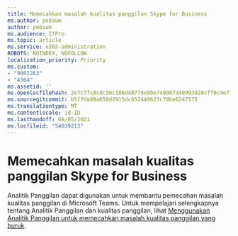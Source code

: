 ```yaml
---
title: Memecahkan masalah kualitas panggilan Skype for Business
ms.author: pebaum
author: pebaum
ms.audience: ITPro
ms.topic: article
ms.service: o365-administration
ROBOTS: NOINDEX, NOFOLLOW
localization_priority: Priority
ms.custom:
- "9002263"
- "4364"
ms.assetid: ''
ms.openlocfilehash: 2e7c7fc8cdc50c186d48779e9be740807d40993020cff9c4e7794ceaf1f81443
ms.sourcegitcommit: b5f7da89a650d2915dc652449623c78be6247175
ms.translationtype: MT
ms.contentlocale: id-ID
ms.lasthandoff: 08/05/2021
ms.locfileid: "54039213"
---
```

# <a name="troubleshoot-skype-for-business-call-quality"></a>Memecahkan masalah kualitas panggilan Skype for Business

Analitik Panggilan dapat digunakan untuk membantu pemecahan masalah kualitas panggilan di Microsoft Teams. Untuk mempelajari selengkapnya tentang Analitik Panggilan dan kualitas panggilan, lihat [Menggunakan Analitik Panggilan untuk memecahkan masalah kualitas panggilan yang buruk](https://docs.microsoft.com/MicrosoftTeams/use-call-analytics-to-troubleshoot-poor-call-quality).
